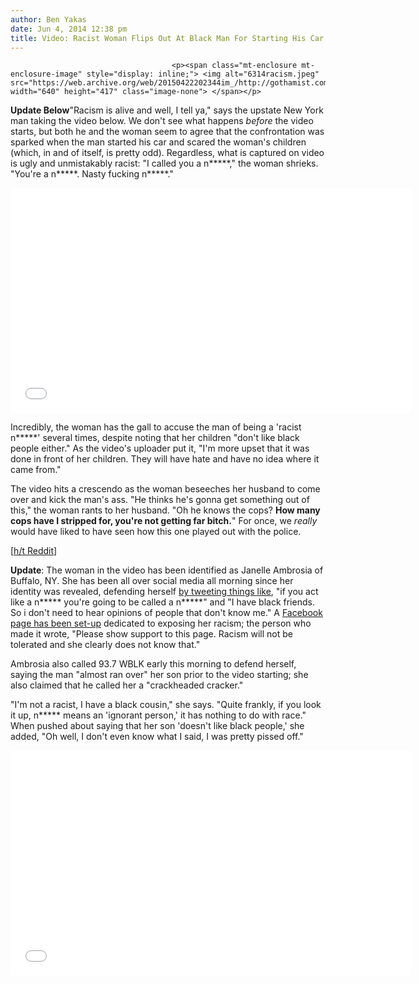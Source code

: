 ```yaml
---
author: Ben Yakas
date: Jun 4, 2014 12:38 pm
title: Video: Racist Woman Flips Out At Black Man For Starting His Car
---
```


	
										<p><span class="mt-enclosure mt-enclosure-image" style="display: inline;"> <img alt="6314racism.jpeg" src="https://web.archive.org/web/20150422202344im_/http://gothamist.com/attachments/byakas/6314racism.jpeg" width="640" height="417" class="image-none"> </span></p>

<p><strong>Update Below</strong>&quot;Racism is alive and well, I tell ya,&quot; says the upstate New York man taking the video below. We don&apos;t see what happens <em>before</em> the video starts, but both he and the woman seem to agree that the confrontation was sparked when the man started his car and scared the woman&apos;s children (which, in and of itself, is pretty odd). Regardless, what is captured on video is ugly and unmistakably racist: &quot;I called you a n*****,&quot; the woman shrieks. &quot;You&apos;re a n*****. Nasty fucking n*****.&quot;</p>

<p><iframe width="640" height="360" src="//web.archive.org/web/20150422202344if_/http://www.youtube.com/embed/gqdCWpUmP-Y" frameborder="0" allowfullscreen></iframe></p>

<p>Incredibly, the woman has the gall to accuse the man of being a &apos;racist n*****&apos; several times, despite noting that her children &quot;don&apos;t like black people either.&quot; As the video&apos;s uploader put it, &quot;I&apos;m more upset that it was done in front of her children. They will have hate and have no idea where it came from.&quot;</p>

<p>The video hits a crescendo as the woman beseeches her husband to come over and kick the man&apos;s ass. &quot;He thinks he&apos;s gonna get something out of this,&quot; the woman rants to her husband. &quot;Oh he knows the cops? <strong>How many cops have I stripped for, you&apos;re not getting far bitch.</strong>&quot; For once, we <em>really</em> would have liked to have seen how this one played out with the police. </p>

<p>[<a href="https://web.archive.org/web/20150422202344/http://www.reddit.com/r/videos/comments/279lxg/racism_is_alive_and_well_a_white_womans_reaction/">h/t Reddit</a>]</p>

<p><strong>Update</strong>: The woman in the video has been identified as Janelle Ambrosia of Buffalo, NY. She has been all over social media all morning since her identity was revealed, defending herself <a href="https://web.archive.org/web/20150422202344/https://twitter.com/JanelleAmbrosia">by tweeting things like</a>, &quot;if you act like a n***** you&apos;re going to be called a n*****&quot; and &quot;I have black friends. So i don&apos;t need to hear opinions of people that don&apos;t know me.&quot; A <a href="https://web.archive.org/web/20150422202344/https://www.facebook.com/pages/Janelle-Ambrosia-is-racist/519401824853952">Facebook page has been set-up</a> dedicated to exposing her racism; the person who made it wrote, &quot;Please show support to this page. Racism will not be tolerated and she clearly does not know that.&quot;</p>

<p>Ambrosia also called 93.7 WBLK early this morning to defend herself, saying the man &quot;almost ran over&quot; her son prior to the video starting; she also claimed that he called her a &quot;crackheaded cracker.&quot; </p>

<p>&quot;I&apos;m not a racist, I have a black cousin,&quot; she says. &quot;Quite frankly, if you look it up, n***** means an &apos;ignorant person,&apos; it has nothing to do with race.&quot; When pushed about saying that her son &apos;doesn&apos;t like black people,&apos; she added, &quot;Oh well, I don&apos;t even know what I said, I was pretty pissed off.&quot;</p>

<p><iframe width="640" height="360" src="//web.archive.org/web/20150422202344if_/http://www.youtube.com/embed/pxfY5UTUHSA" frameborder="0" allowfullscreen></iframe></p>					
										
									
				